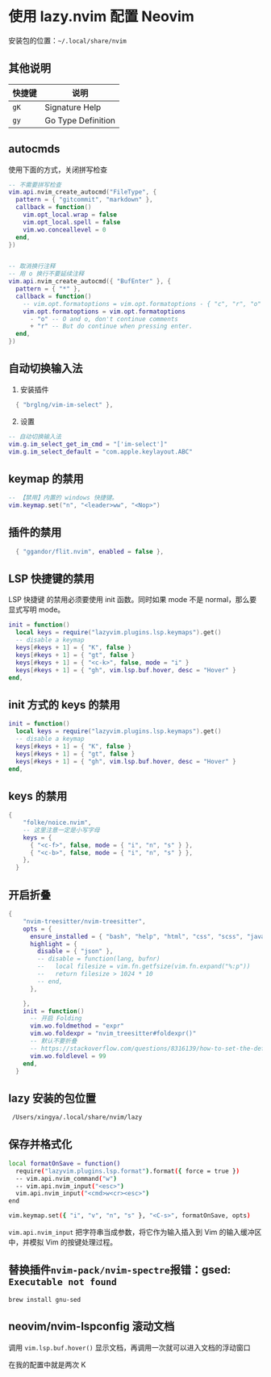 # 使用 lazy.nvim 配置 Neovim

安装包的位置：`~/.local/share/nvim`

## 其他说明

| 快捷键 | 说明               |
| ------ | ------------------ |
| `gK`   | Signature Help     |
| `gy`   | Go Type Definition |

## autocmds

使用下面的方式，关闭拼写检查

```lua
-- 不需要拼写检查
vim.api.nvim_create_autocmd("FileType", {
  pattern = { "gitcommit", "markdown" },
  callback = function()
    vim.opt_local.wrap = false
    vim.opt_local.spell = false
    vim.wo.conceallevel = 0
  end,
})


-- 取消换行注释
-- 用 o 换行不要延续注释
vim.api.nvim_create_autocmd({ "BufEnter" }, {
  pattern = { "*" },
  callback = function()
    -- vim.opt.formatoptions = vim.opt.formatoptions - { "c", "r", "o" }
    vim.opt.formatoptions = vim.opt.formatoptions
      - "o" -- O and o, don't continue comments
      + "r" -- But do continue when pressing enter.
  end,
})
```

## 自动切换输入法

1. 安装插件

```lua
  { "brglng/vim-im-select" },

```

2. 设置

```lua
-- 自动切换输入法
vim.g.im_select_get_im_cmd = "['im-select']"
vim.g.im_select_default = "com.apple.keylayout.ABC"

```

## keymap 的禁用

```lua
-- 【禁用】内置的 windows 快捷键。
vim.keymap.set("n", "<leader>ww", "<Nop>")
```

## 插件的禁用

```lua
  { "ggandor/flit.nvim", enabled = false },

```

## LSP 快捷键的禁用

LSP 快捷键 的禁用必须要使用 init 函数。同时如果 mode 不是 normal，那么要显式写明 mode。

```lua
init = function()
  local keys = require("lazyvim.plugins.lsp.keymaps").get()
  -- disable a keymap
  keys[#keys + 1] = { "K", false }
  keys[#keys + 1] = { "gt", false }
  keys[#keys + 1] = { "<c-k>", false, mode = "i" }
  keys[#keys + 1] = { "gh", vim.lsp.buf.hover, desc = "Hover" }
end,

```

## init 方式的 keys 的禁用

```lua
init = function()
  local keys = require("lazyvim.plugins.lsp.keymaps").get()
  -- disable a keymap
  keys[#keys + 1] = { "K", false }
  keys[#keys + 1] = { "gt", false }
  keys[#keys + 1] = { "gh", vim.lsp.buf.hover, desc = "Hover" }
end,

```

## keys 的禁用

```lua
{
    "folke/noice.nvim",
    -- 这里注意一定是小写字母
    keys = {
      { "<c-f>", false, mode = { "i", "n", "s" } },
      { "<c-b>", false, mode = { "i", "n", "s" } },
    },
  }

```

## 开启折叠

```lua
{
    "nvim-treesitter/nvim-treesitter",
    opts = {
      ensure_installed = { "bash", "help", "html", "css", "scss", "javascript", "json", "lua", "bash", "markdown", "markdown_inline", "python", "query", "regex", "tsx", "typescript", "vim", "yaml", },
      highlight = {
        disable = { "json" },
        -- disable = function(lang, bufnr)
        --   local filesize = vim.fn.getfsize(vim.fn.expand("%:p"))
        --   return filesize > 1024 * 10
        -- end,
      },

    },
    init = function()
      -- 开启 Folding
      vim.wo.foldmethod = "expr"
      vim.wo.foldexpr = "nvim_treesitter#foldexpr()"
      -- 默认不要折叠
      -- https://stackoverflow.com/questions/8316139/how-to-set-the-default-to-unfolded-when-you-open-a-file
      vim.wo.foldlevel = 99
    end,
  }
```

## lazy 安装的包位置

```bash
 /Users/xingya/.local/share/nvim/lazy
```

## 保存并格式化

```bash
local formatOnSave = function()
  require("lazyvim.plugins.lsp.format").format({ force = true })
  -- vim.api.nvim_command("w")
  -- vim.api.nvim_input("<esc>")
  vim.api.nvim_input("<cmd>w<cr><esc>")
end

vim.keymap.set({ "i", "v", "n", "s" }, "<C-s>", formatOnSave, opts)

```

`vim.api.nvim_input` 把字符串当成参数，将它作为输入插入到 Vim 的输入缓冲区中，并模拟 Vim 的按键处理过程。

## 替换插件`nvim-pack/nvim-spectre`报错：gsed: `Executable not found`

`brew install gnu-sed`

## neovim/nvim-lspconfig 滚动文档

调用 `vim.lsp.buf.hover()` 显示文档，再调用一次就可以进入文档的浮动窗口

在我的配置中就是两次 K
